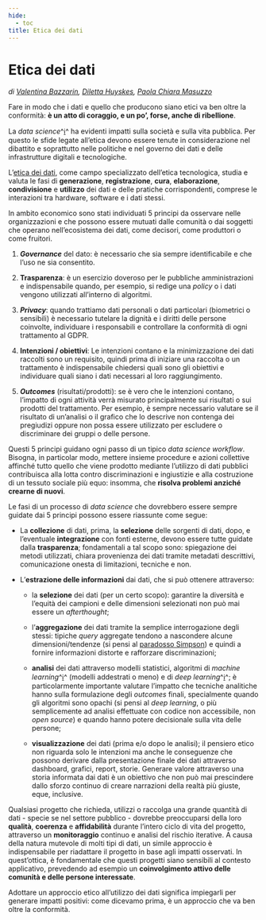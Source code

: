 ```yaml
---
hide:
  - toc
title: Etica dei dati
---
```


# Etica dei dati

*di [Valentina Bazzarin](https://twitter.com/VBazzarin), [Diletta Huyskes](https://twitter.com/dilettahuyskes_), [Paola Chiara Masuzzo](https://twitter.com/pcmasuzzo)*

Fare in modo che i dati e quello che producono siano etici va ben oltre la conformità: **è un atto di coraggio, e un po’, forse, anche di ribellione**.

La *data science*^[ℹ️](glossario.md#data-science)^ ha evidenti impatti sulla società e sulla vita pubblica. Per questo le sfide legate all’etica devono essere tenute in considerazione nel dibattito e soprattutto nelle politiche e nel governo dei dati e delle infrastrutture digitali e tecnologiche.

L’[etica dei dati](https://papers.ssrn.com/sol3/papers.cfm?abstract_id=2907744), come campo specializzato dell’etica tecnologica, studia e valuta le fasi di **generazione**, **registrazione**, **cura**, **elaborazione**, **condivisione** e **utilizzo** dei dati e delle pratiche corrispondenti, comprese le interazioni tra hardware, software e i dati stessi.

In ambito economico sono stati individuati 5 principi da osservare nelle organizzazioni e che possono essere mutuati dalle comunità o dai soggetti che operano nell’ecosistema dei dati, come decisori, come produttori o come fruitori.

1. ***Governance*** del dato: è necessario che sia sempre identificabile e che l’uso ne sia consentito.

2. **Trasparenza**: è un esercizio doveroso per le pubbliche amministrazioni e indispensabile quando, per esempio, si redige una *policy* o i dati vengono utilizzati all’interno di algoritmi.

3. ***Privacy***: quando trattiamo dati personali o dati particolari (biometrici o sensibili) è necessario tutelare la dignità e i diritti delle persone coinvolte, individuare i responsabili e controllare la conformità di ogni trattamento al GDPR.

4. **Intenzioni / obiettivi**: Le intenzioni contano e la minimizzazione dei dati raccolti sono un requisito, quindi prima di iniziare una raccolta o un trattamento è indispensabile chiedersi quali sono gli obiettivi e individuare quali siano i dati necessari al loro raggiungimento.

5. ***Outcomes*** (risultati/prodotti): se è vero che le intenzioni contano, l’impatto di ogni attività verrà misurato principalmente sui risultati o sui prodotti del trattamento. Per esempio, è sempre necessario valutare se il risultato di un’analisi o il grafico che lo descrive non contenga dei pregiudizi oppure non possa essere utilizzato per escludere o discriminare dei gruppi o delle persone.

Questi 5 principi guidano ogni passo di un tipico *data science workflow*. Bisogna, in particolar modo, mettere insieme procedure e azioni collettive affinché tutto quello che viene prodotto mediante l’utilizzo di dati pubblici contribuisca alla lotta contro discriminazioni e ingiustizie e alla costruzione di un tessuto sociale più equo: insomma, che **risolva problemi anziché crearne di nuovi**.

Le fasi di un processo di *data science* che dovrebbero essere sempre guidate dai 5 principi possono essere riassunte come segue:

  - La **collezione** di dati, prima, la **selezione** delle sorgenti di dati, dopo, e l’eventuale **integrazione** con fonti esterne, devono essere tutte guidate dalla **trasparenza**; fondamentali a tal scopo sono: spiegazione dei metodi utilizzati, chiara provenienza dei dati tramite metadati descrittivi, comunicazione onesta di limitazioni, tecniche e non.

  - L’**estrazione delle informazioni** dai dati, che si può ottenere attraverso:

      - la **selezione** dei dati (per un certo scopo): garantire la diversità e l’equità dei campioni e delle dimensioni selezionati non può mai essere un *afterthought*;

      - l’**aggregazione** dei dati tramite la semplice interrogazione degli stessi: tipiche *query* aggregate tendono a nascondere alcune dimensioni/tendenze (si pensi al [paradosso Simpson](https://it.wikipedia.org/wiki/Paradosso_di_Simpson)) e quindi a fornire informazioni distorte e rafforzare discriminazioni;

      - **analisi** dei dati attraverso modelli statistici, algoritmi di *machine learning*^[ℹ️](glossario.md#machine-learning)^ (modelli addestrati o meno) e di *deep learning*^[ℹ️](glossario.md#deep-learning)^; è particolarmente importante valutare l’impatto che tecniche analitiche hanno sulla formulazione degli *outcomes* finali, specialmente quando gli algoritmi sono opachi (si pensi al *deep learning*, o più semplicemente ad analisi effettuate con codice non accessibile, non *open source*) e quando hanno potere decisionale sulla vita delle persone;

      - **visualizzazione** dei dati (prima e/o dopo le analisi); il pensiero etico non riguarda solo le intenzioni ma anche le conseguenze che possono derivare dalla presentazione finale dei dati attraverso dashboard, grafici, report, storie. Generare valore attraverso una storia informata dai dati è un obiettivo che non può mai prescindere dallo sforzo continuo di creare narrazioni della realtà più giuste, eque, inclusive.

Qualsiasi progetto che richieda, utilizzi o raccolga una grande quantità di dati - specie se nel settore pubblico - dovrebbe preoccuparsi della loro **qualità**, **coerenza** e **affidabilità** durante l’intero ciclo di vita del progetto, attraverso un **monitoraggio** continuo e analisi del rischio iterative. A causa della natura mutevole di molti tipi di dati, un simile approccio è indispensabile per riadattare il progetto in base agli impatti osservati. In quest’ottica, è fondamentale che questi progetti siano sensibili al contesto applicativo, prevedendo ad esempio un **coinvolgimento attivo delle comunità e delle persone interessate**.

Adottare un approccio etico all’utilizzo dei dati significa impiegarli per generare impatti positivi: come dicevamo prima, è un approccio che va ben oltre la conformità.

